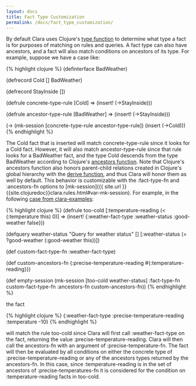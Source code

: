 ```yaml
---
layout: docs
title: Fact Type Customization
permalink: /docs/fact_type_customization/
---
```


By default Clara uses Clojure's [type function](https://clojuredocs.org/clojure.core/type) to determine what type a fact is for purposes of matching on rules and queries.  A fact type can also have ancestors, and a fact will also match conditions on ancestors of its type.  For example, suppose we have a case like:

{% highlight clojure %}
(definterface BadWeather)

(defrecord Cold []
     BadWeather)
	 
(defrecord StayInside [])

(defrule concrete-type-rule
  [Cold]
  =>
  (insert! (->StayInside)))
	
(defrule ancestor-type-rule
  [BadWeather]
  =>
  (insert! (->StayInside)))
	
(-> (mk-session [concrete-type-rule ancestor-type-rule])
    (insert (->Cold)))
{% endhighlight %}

The Cold fact that is inserted will match concrete-type-rule since it looks for a Cold fact.  However, it will also match ancestor-type-rule since that rule looks for a BadWeather fact, and the type Cold descends from the type BadWeather according to Clojure's [ancestors function](https://clojuredocs.org/clojure.core/ancestors).  Note that Clojure's ancestors function also honors parent-child relations created in Clojure's global hierarchy with the [derive function](https://clojuredocs.org/clojure.core/derive), and thus Clara will honor them as well by default.  This behavior is customizable with the :fact-type-fn and :ancestors-fn options to [mk-session]({{ site.url }}{{site.clojuredoc}}clara.rules.html#var-mk-session).
For example, in the following [case from clara-examples](https://github.com/cerner/clara-examples/blob/master/src/main/clojure/clara/examples/fact_type_options.clj):

{% highlight clojure %}
(defrule too-cold
  [:temperature-reading (< (:temperature this) 0)]
  =>
  (insert! {:weather-fact-type :weather-status
              :good-weather false}))

(defquery weather-status
  "Query for weather status"
  []
  [:weather-status (= ?good-weather (:good-weather this))])

(def custom-fact-type-fn :weather-fact-type)

(def custom-ancestors-fn {:precise-temperature-reading #{:temperature-reading}})

(def empty-session (mk-session [too-cold weather-status]
                               :fact-type-fn custom-fact-type-fn
                               :ancestors-fn custom-ancestors-fn))
{% endhighlight %}

the fact 

{% highlight clojure %}
{:weather-fact-type :precise-temperature-reading :temperature -10}
{% endhighlight %}

will match the rule too-cold since Clara will first call :weather-fact-type on the fact, returning the value :precise-temperature-reading.  Clara will then call the ancestors-fn with an argument of :precise-temperature-fn.  The fact will then be evaluated by all conditions on either the concrete type of :precise-temperature-reading or any of the ancestors types returned by the ancestors-fn.  In this case, since :temperature-reading is in the set of ancestors of :precise-temperatures-fn it is considered for the condition on :temperature-reading facts in too-cold.


